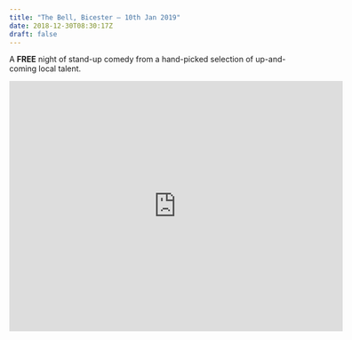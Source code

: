 ```yaml
---
title: "The Bell, Bicester – 10th Jan 2019"
date: 2018-12-30T08:30:17Z
draft: false
---
```


A **FREE** night of stand-up comedy from a hand-picked selection of up-and-coming local talent.

<iframe src="https://www.google.com/maps/embed?pb=!1m18!1m12!1m3!1d2461.8956939871036!2d-1.1545283485897302!3d51.89936758968913!2m3!1f0!2f0!3f0!3m2!1i1024!2i768!4f13.1!3m3!1m2!1s0x4876e77d2aab7b17%3A0xeb4fbc9a13651ece!2sThe+Bell!5e0!3m2!1sen!2suk!4v1546104579513" width="600" height="450" frameborder="0" style="border:0" allowfullscreen></iframe>